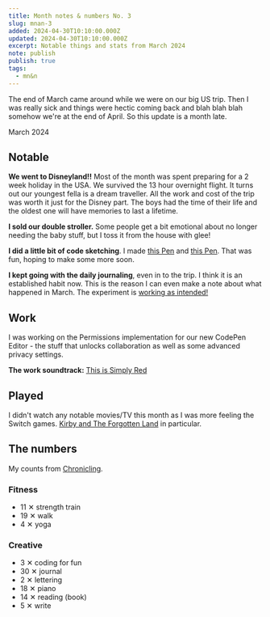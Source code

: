 ```yaml
---
title: Month notes & numbers No. 3
slug: mnan-3
added: 2024-04-30T10:10:00.000Z
updated: 2024-04-30T10:10:00.000Z
excerpt: Notable things and stats from March 2024
note: publish
publish: true
tags:
  - mn&n
---
```


The end of March came around while we were on our big US trip. Then I was really sick and things were hectic coming back and blah blah blah somehow we're at the end of April. So this update is a month late.

<p class="date">March 2024</p>

<h2 class="highlighter pink">Notable</h2>

**We went to Disneyland!!** Most of the month was spent preparing for a 2 week holiday in the USA. We survived the 13 hour overnight flight. It turns out our youngest fella is a dream traveller. All the work and cost of the trip was worth it just for the Disney part. The boys had the time of their life and the oldest one will have memories to last a lifetime.

**I sold our double stroller.** Some people get a bit emotional about no longer needing the baby stuff, but I toss it from the house with glee!

**I did a little bit of code sketching**. I made [this Pen](https://codepen.io/rachsmith/pen/BaEjGXV) and [this Pen](https://codepen.io/rachsmith/pen/YzMwMPx). That was fun, hoping to make some more soon.

**I kept going with the daily journaling**, even in to the trip. I think it is an established habit now. This is the reason I can even make a note about what happened in March. The experiment is [working as intended!](/my-goal-for-2024/)

<h2 class="highlighter yellow">Work</h2>

I was working on the Permissions implementation for our new CodePen Editor - the stuff that unlocks collaboration as well as some advanced privacy settings.

**The work soundtrack:** [This is Simply Red](https://open.spotify.com/playlist/37i9dQZF1DZ06evO0FX6lq?si=17afb09022494d7c)

<h2 class="highlighter blue">Played</h2>

I didn't watch any notable movies/TV this month as I was more feeling the Switch games. [Kirby and The Forgotten Land](https://en.wikipedia.org/wiki/Kirby_and_the_Forgotten_Land) in particular.

<h2 class="highlighter orange">The numbers</h2>

My counts from [Chronicling](/chronicling/).

<h3>Fitness</h3>
<ul>
  <li class="strength">11 <span class="x">✕</span> strength train</li>
  <li class="walk">19 <span class="x">✕</span> walk</li>
  <li class="yoga">4 <span class="x">✕</span> yoga</li>
</ul>

<h3>Creative</h3>
<ul>
<li class="coding">3 <span class="x">✕</span> coding for fun</li>
<li class="journal">30 <span class="x">✕</span> journal</li>
<li class="lettering">2 <span class="x">✕</span> lettering</li>
<li class="piano">18 <span class="x">✕</span> piano</li>
<li class="read">14 <span class="x">✕</span> reading (book)</li>
<li class="write">5 <span class="x">✕</span> write</li>
</ul>
